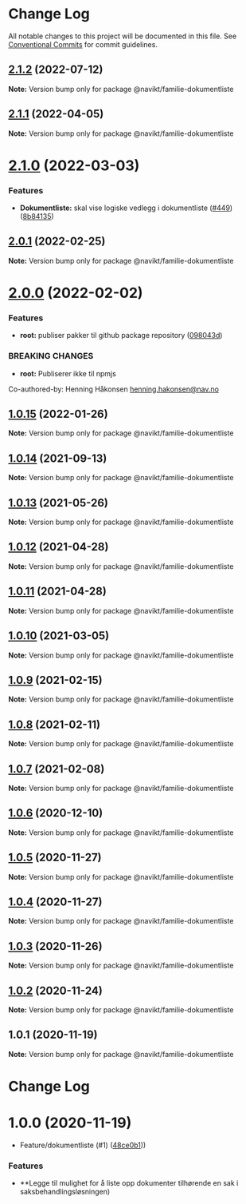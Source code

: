 # Change Log

All notable changes to this project will be documented in this file.
See [Conventional Commits](https://conventionalcommits.org) for commit guidelines.

## [2.1.2](https://github.com/navikt/familie-felles-frontend/compare/@navikt/familie-dokumentliste@2.1.1...@navikt/familie-dokumentliste@2.1.2) (2022-07-12)

**Note:** Version bump only for package @navikt/familie-dokumentliste





## [2.1.1](https://github.com/navikt/familie-felles-frontend/compare/@navikt/familie-dokumentliste@2.1.0...@navikt/familie-dokumentliste@2.1.1) (2022-04-05)

**Note:** Version bump only for package @navikt/familie-dokumentliste





# [2.1.0](https://github.com/navikt/familie-felles-frontend/compare/@navikt/familie-dokumentliste@2.0.1...@navikt/familie-dokumentliste@2.1.0) (2022-03-03)


### Features

* **Dokumentliste:** skal vise logiske vedlegg i dokumentliste ([#449](https://github.com/navikt/familie-felles-frontend/issues/449)) ([8b84135](https://github.com/navikt/familie-felles-frontend/commit/8b841354ecefad5a32277256ff6e500422297b73))





## [2.0.1](https://github.com/navikt/familie-felles-frontend/compare/@navikt/familie-dokumentliste@2.0.0...@navikt/familie-dokumentliste@2.0.1) (2022-02-25)

**Note:** Version bump only for package @navikt/familie-dokumentliste





# [2.0.0](https://github.com/navikt/familie-felles-frontend/compare/@navikt/familie-dokumentliste@1.0.15...@navikt/familie-dokumentliste@2.0.0) (2022-02-02)


### Features

* **root:** publiser pakker til github package repository ([098043d](https://github.com/navikt/familie-felles-frontend/commit/098043dd584336c8746c391bf3bc3523dd6590fb))


### BREAKING CHANGES

* **root:** Publiserer ikke til npmjs

Co-authored-by: Henning Håkonsen <henning.hakonsen@nav.no>





## [1.0.15](https://github.com/navikt/familie-felles-frontend/compare/@navikt/familie-dokumentliste@1.0.14...@navikt/familie-dokumentliste@1.0.15) (2022-01-26)

**Note:** Version bump only for package @navikt/familie-dokumentliste





## [1.0.14](https://github.com/navikt/familie-felles-frontend/compare/@navikt/familie-dokumentliste@1.0.13...@navikt/familie-dokumentliste@1.0.14) (2021-09-13)

**Note:** Version bump only for package @navikt/familie-dokumentliste





## [1.0.13](https://github.com/navikt/familie-felles-frontend/compare/@navikt/familie-dokumentliste@1.0.12...@navikt/familie-dokumentliste@1.0.13) (2021-05-26)

**Note:** Version bump only for package @navikt/familie-dokumentliste





## [1.0.12](https://github.com/navikt/familie-felles-frontend/compare/@navikt/familie-dokumentliste@1.0.11...@navikt/familie-dokumentliste@1.0.12) (2021-04-28)

**Note:** Version bump only for package @navikt/familie-dokumentliste





## [1.0.11](https://github.com/navikt/familie-felles-frontend/compare/@navikt/familie-dokumentliste@1.0.10...@navikt/familie-dokumentliste@1.0.11) (2021-04-28)

**Note:** Version bump only for package @navikt/familie-dokumentliste





## [1.0.10](https://github.com/navikt/familie-felles-frontend/compare/@navikt/familie-dokumentliste@1.0.9...@navikt/familie-dokumentliste@1.0.10) (2021-03-05)

**Note:** Version bump only for package @navikt/familie-dokumentliste





## [1.0.9](https://github.com/navikt/familie-felles-frontend/compare/@navikt/familie-dokumentliste@1.0.8...@navikt/familie-dokumentliste@1.0.9) (2021-02-15)

**Note:** Version bump only for package @navikt/familie-dokumentliste





## [1.0.8](https://github.com/navikt/familie-felles-frontend/compare/@navikt/familie-dokumentliste@1.0.7...@navikt/familie-dokumentliste@1.0.8) (2021-02-11)

**Note:** Version bump only for package @navikt/familie-dokumentliste





## [1.0.7](https://github.com/navikt/familie-felles-frontend/compare/@navikt/familie-dokumentliste@1.0.6...@navikt/familie-dokumentliste@1.0.7) (2021-02-08)

**Note:** Version bump only for package @navikt/familie-dokumentliste





## [1.0.6](https://github.com/navikt/familie-felles-frontend/compare/@navikt/familie-dokumentliste@1.0.5...@navikt/familie-dokumentliste@1.0.6) (2020-12-10)

**Note:** Version bump only for package @navikt/familie-dokumentliste





## [1.0.5](https://github.com/navikt/familie-felles-frontend/compare/@navikt/familie-dokumentliste@1.0.4...@navikt/familie-dokumentliste@1.0.5) (2020-11-27)

**Note:** Version bump only for package @navikt/familie-dokumentliste





## [1.0.4](https://github.com/navikt/familie-felles-frontend/compare/@navikt/familie-dokumentliste@1.0.3...@navikt/familie-dokumentliste@1.0.4) (2020-11-27)

**Note:** Version bump only for package @navikt/familie-dokumentliste





## [1.0.3](https://github.com/navikt/familie-felles-frontend/compare/@navikt/familie-dokumentliste@1.0.2...@navikt/familie-dokumentliste@1.0.3) (2020-11-26)

**Note:** Version bump only for package @navikt/familie-dokumentliste





## [1.0.2](https://github.com/navikt/familie-felles-frontend/compare/@navikt/familie-dokumentliste@1.0.1...@navikt/familie-dokumentliste@1.0.2) (2020-11-24)

**Note:** Version bump only for package @navikt/familie-dokumentliste





## 1.0.1 (2020-11-19)

**Note:** Version bump only for package @navikt/familie-dokumentliste





# Change Log

# 1.0.0 (2020-11-19)


* Feature/dokumentliste (#1) ([48ce0b1](https://github.com/navikt/familie-felles-frontend/commit/48ce0b1)))

### Features

* **Legge til mulighet for å liste opp dokumenter tilhørende en sak i saksbehandlingsløsningen)
